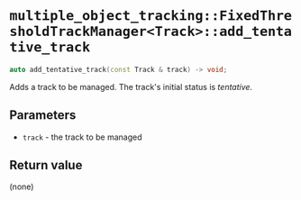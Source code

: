 # `multiple_object_tracking::FixedThresholdTrackManager<Track>::add_tentative_track`

```cpp
auto add_tentative_track(const Track & track) -> void;
```

Adds a track to be managed. The track's initial status is _tentative_.

## Parameters

- `track` - the track to be managed

## Return value

(none)
